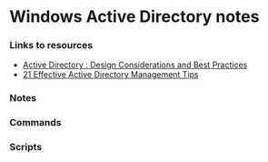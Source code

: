 # Windows Active Directory notes

### Links to resources
- [Active Directory : Design Considerations and Best Practices](https://social.technet.microsoft.com/wiki/contents/articles/52587.active-directory-design-considerations-and-best-practices.aspx)
- [21 Effective Active Directory Management Tips](https://activedirectorypro.com/active-directory-management-tips/)

### Notes

### Commands

### Scripts
